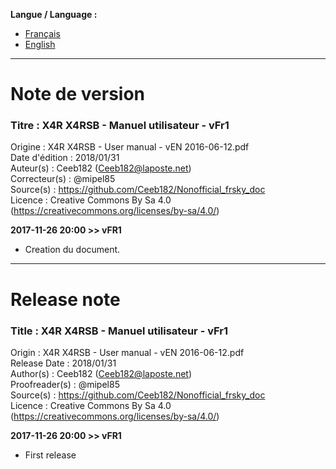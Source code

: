**Langue / Language :**
- [Français](#FR)
- [English](#EN)

--------------------------------------------------------------------------------------

<a name="FR"></a>
# Note de version

### Titre : X4R X4RSB - Manuel utilisateur - vFr1  
Origine : X4R X4RSB - User manual - vEN 2016-06-12.pdf  
Date d'édition : 2018/01/31  
Auteur(s) : Ceeb182 (Ceeb182@laposte.net)  
Correcteur(s) : @mipel85  
Source(s) : https://github.com/Ceeb182/Nonofficial_frsky_doc  
Licence : Creative Commons By Sa 4.0 (https://creativecommons.org/licenses/by-sa/4.0/)  

**2017-11-26 20:00 >> vFR1**  
- Creation du document.  

--------------------------------------------------------------------------------------

<a name="EN"></a>
# Release note

### Title : X4R X4RSB - Manuel utilisateur - vFr1  
Origin : X4R X4RSB - User manual - vEN 2016-06-12.pdf  
Release Date : 2018/01/31  
Author(s) : Ceeb182 (Ceeb182@laposte.net)  
Proofreader(s) : @mipel85  
Source(s) : https://github.com/Ceeb182/Nonofficial_frsky_doc  
Licence : Creative Commons By Sa 4.0 (https://creativecommons.org/licenses/by-sa/4.0/)  

**2017-11-26 20:00 >> vFR1**  
- First release  
